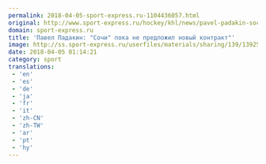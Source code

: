 ```yaml
---
permalink: 2018-04-05-sport-express.ru-1104436057.html
original: http://www.sport-express.ru/hockey/khl/news/pavel-padakin-sochi-poka-ne-predlozhil-novyy-kontrakt-1392513/
domain: sport-express.ru
title: 'Павел Падакин: "Сочи" пока не предложил новый контракт"'
image: http://ss.sport-express.ru/userfiles/materials/sharing/139/1392513.jpg
date: 2018-04-05 01:14:21
category: sport
translations: 
 - 'en'
 - 'es'
 - 'de'
 - 'ja'
 - 'fr'
 - 'it'
 - 'zh-CN'
 - 'zh-TW'
 - 'ar'
 - 'pt'
 - 'hy'
---
```


